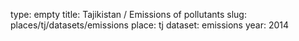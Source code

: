 type: empty
title: Tajikistan / Emissions of pollutants
slug: places/tj/datasets/emissions
place: tj
dataset: emissions
year: 2014
